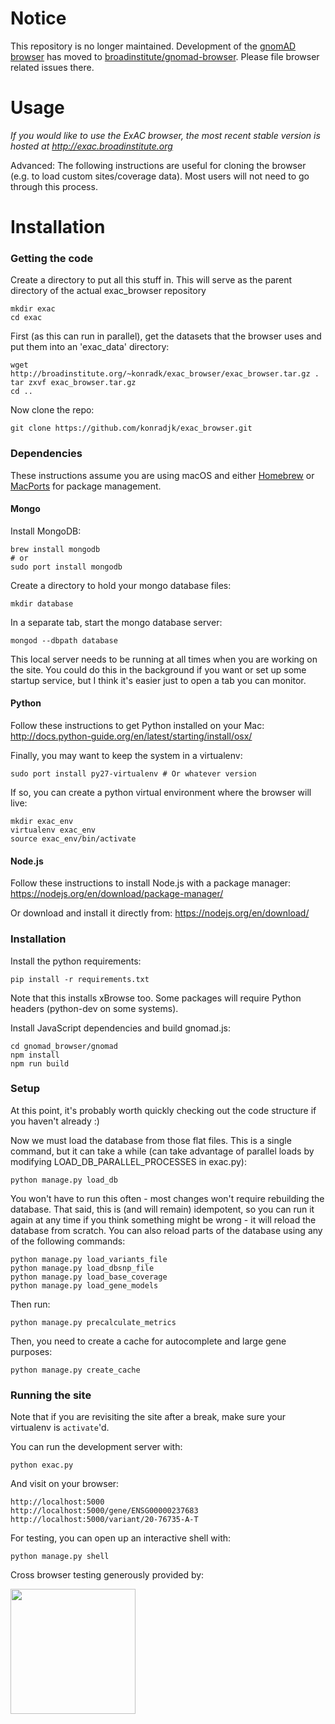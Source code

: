 Notice
=======

This repository is no longer maintained. Development of the [gnomAD browser](https://gnomad.broadinstitute.org) has moved
to [broadinstitute/gnomad-browser](https://github.com/broadinstitute/gnomad-browser). Please file browser related issues there.

Usage
=======

*If you would like to use the ExAC browser, the most recent stable version is hosted at http://exac.broadinstitute.org*

Advanced: The following instructions are useful for cloning the browser (e.g. to load custom sites/coverage data).
Most users will not need to go through this process.

Installation
=======

### Getting the code

Create a directory to put all this stuff in. This will serve as the parent directory of the actual exac_browser repository 

    mkdir exac
    cd exac

First (as this can run in parallel), get the datasets that the browser uses and put them into an 'exac_data' directory:

    wget http://broadinstitute.org/~konradk/exac_browser/exac_browser.tar.gz .
    tar zxvf exac_browser.tar.gz
    cd ..

Now clone the repo: 

    git clone https://github.com/konradjk/exac_browser.git

### Dependencies

These instructions assume you are using macOS and either
[Homebrew](https://brew.sh) or [MacPorts](https://www.macports.org)
for package management.

#### Mongo

Install MongoDB:

    brew install mongodb
    # or
    sudo port install mongodb

Create a directory to hold your mongo database files: 

    mkdir database

In a separate tab, start the mongo database server:

    mongod --dbpath database

This local server needs to be running at all times when you are working on the site.
You could do this in the background if you want or set up some startup service,
but I think it's easier just to open a tab you can monitor.

#### Python

Follow these instructions to get Python installed on your Mac:
http://docs.python-guide.org/en/latest/starting/install/osx/

Finally, you may want to keep the system in a virtualenv:

    sudo port install py27-virtualenv # Or whatever version

If so, you can create a python virtual environment where the browser will live:

    mkdir exac_env
    virtualenv exac_env
    source exac_env/bin/activate

#### Node.js

Follow these instructions to install Node.js with a package manager: https://nodejs.org/en/download/package-manager/

Or download and install it directly from:
https://nodejs.org/en/download/

### Installation

Install the python requirements:

    pip install -r requirements.txt

Note that this installs xBrowse too. Some packages will require Python headers (python-dev on some systems).

Install JavaScript dependencies and build gnomad.js:

    cd gnomad_browser/gnomad
    npm install
    npm run build

### Setup

At this point, it's probably worth quickly checking out the code structure if you haven't already :)

Now we must load the database from those flat files.
This is a single command, but it can take a while (can take advantage of parallel loads by modifying LOAD\_DB\_PARALLEL\_PROCESSES in exac.py):

    python manage.py load_db

You won't have to run this often - most changes won't require rebuilding the database.
That said, this is (and will remain) idempotent,
so you can run it again at any time if you think something might be wrong - it will reload the database from scratch.
You can also reload parts of the database using any of the following commands:

    python manage.py load_variants_file
    python manage.py load_dbsnp_file
    python manage.py load_base_coverage
    python manage.py load_gene_models

Then run:

    python manage.py precalculate_metrics

Then, you need to create a cache for autocomplete and large gene purposes:

    python manage.py create_cache

### Running the site

Note that if you are revisiting the site after a break, make sure your virtualenv is `activate`'d.

You can run the development server with:

    python exac.py

And visit on your browser:

    http://localhost:5000
    http://localhost:5000/gene/ENSG00000237683
    http://localhost:5000/variant/20-76735-A-T


For testing, you can open up an interactive shell with:

    python manage.py shell

Cross browser testing generously provided by:

<a href="https://www.browserstack.com/"><img width="200px" src="https://bstacksupport.zendesk.com/attachments/token/airtOtwpHYsJj6MspvpNU26tf/?name=browserstack-logo-600x315.png" /></a>
